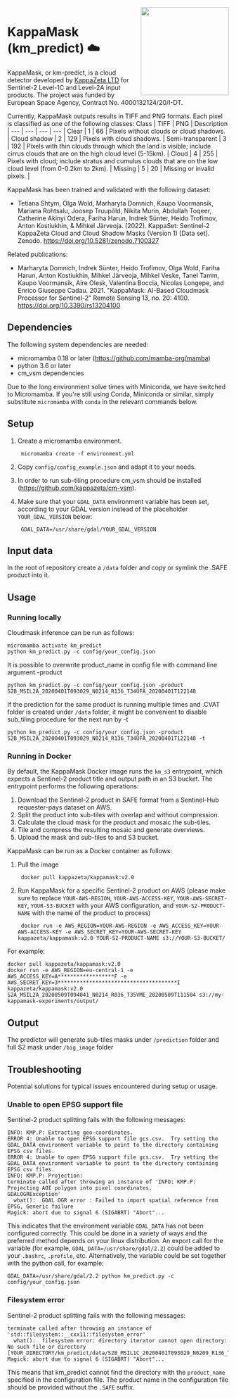 <img src="images/logo.png" width="200" align = "right"/>

# KappaMask (km_predict) :cloud:
KappaMask, or km-predict, is a cloud detector developed by [KappaZeta LTD](https://kappazeta.ee/) for Sentinel-2 Level-1C and Level-2A input products. 
The project was funded by European Space Agency, Contract No. 4000132124/20/I-DT.

Currently, KappaMask outputs results in TIFF and PNG formats. Each pixel is classified as one of the following classes:
Class | TIFF | PNG | Description |
--- | --- | --- | --- | 
Clear | 1 | 66 | Pixels without clouds or cloud shadows. |
Cloud shadow | 2 | 129 | Pixels with cloud shadows. |
Semi-transparent | 3 | 192 | Pixels with thin clouds through which the land is visible; include cirrus clouds that are on the high cloud level (5-15km). |
Cloud | 4 | 255 | Pixels with cloud; include stratus and cumulus clouds that are on the low cloud level (from 0-0.2km to 2km). |
Missing | 5 | 20 |  Missing or invalid pixels. | 

KappaMask has been trained and validated with the following dataset:
* Tetiana Shtym, Olga Wold, Marharyta Domnich, Kaupo Voormansik, Mariana Rohtsalu, Joosep Truupõld, Nikita Murin, Abdullah Toqeer, Catherine Akinyi Odera, Fariha Harun, Indrek Sünter, Heido Trofimov, Anton Kostiukhin, & Mihkel Järveoja. (2022). KappaSet: Sentinel-2 KappaZeta Cloud and Cloud Shadow Masks (Version 1) [Data set]. Zenodo. https://doi.org/10.5281/zenodo.7100327

Related publications:
* Marharyta Domnich, Indrek Sünter, Heido Trofimov, Olga Wold, Fariha Harun, Anton Kostiukhin, Mihkel Järveoja, Mihkel Veske, Tanel Tamm, Kaupo Voormansik, Aire Olesk, Valentina Boccia, Nicolas Longepe, and Enrico Giuseppe Cadau. 2021. "KappaMask: AI-Based Cloudmask Processor for Sentinel-2" Remote Sensing 13, no. 20: 4100. https://doi.org/10.3390/rs13204100


## Dependencies
The following system dependencies are needed:
* micromamba 0.18 or later (https://github.com/mamba-org/mamba)
* python 3.6 or later
* cm_vsm dependencies

Due to the long environment solve times with Miniconda, we have switched to Micromamba. If you're still using Conda, Miniconda or similar, simply substitute `micromamba` with `conda` in the relevant commands below.

## Setup
1. Create a micromamba environment.

        micromamba create -f environment.yml

2. Copy `config/config_example.json` and adapt it to your needs.
3. In order to run sub-tiling procedure cm_vsm should be installed (https://github.com/kappazeta/cm-vsm).
4. Make sure that your `GDAL_DATA` environment variable has been set, according to your GDAL version instead of the placeholder `YOUR_GDAL_VERSION` below:

        GDAL_DATA=/usr/share/gdal/YOUR_GDAL_VERSION


## Input data
In the root of repository create a ```/data``` folder and copy or symlink the .SAFE product into it.

## Usage
### Running locally
Cloudmask inference can be run as follows:

    micromamba activate km_predict
    python km_predict.py -c config/your_config.json

It is possible to overwrite product_name in config file with command line argument -product

    python km_predict.py -c config/your_config.json -product S2B_MSIL2A_20200401T093029_N0214_R136_T34UFA_20200401T122148

If the prediction for the same product is running multiple times and .CVAT folder is created under ```/data``` folder, it might be convenient to disable sub_tiling procedure for the next run by -t

    python km_predict.py -c config/your_config.json -product S2B_MSIL2A_20200401T093029_N0214_R136_T34UFA_20200401T122148 -t

### Running in Docker
By default, the KappaMask Docker image runs the `km_s3` entrypoint, which expects a Sentinel-2 product title and output path in an S3 bucket.
The entrypoint performs the following operations:
1. Download the Sentinel-2 product in SAFE format from a Sentinel-Hub requester-pays dataset on AWS.
2. Split the product into sub-tiles with overlap and without compression.
3. Calculate the cloud mask for the product and mosaic the sub-tiles.
4. Tile and compress the resulting mosaic and generate overviews.
5. Upload the mask and sub-tiles to and S3 bucket.

KappaMask can be run as a Docker container as follows:
1. Pull the image

        docker pull kappazeta/kappamask:v2.0

2. Run KappaMask for a specific Sentinel-2 product on AWS (please make sure to replace `YOUR-AWS-REGION`, `YOUR-AWS-ACCESS-KEY`, `YOUR-AWS-SECRET-KEY`, `YOUR-S3-BUCKET` with your AWS configuration, and `YOUR-S2-PRODUCT-NAME` with the name of the product to process)

        docker run -e AWS_REGION=YOUR-AWS-REGION -e AWS_ACCESS_KEY=YOUR-AWS-ACCESS-KEY -e AWS_SECRET_KEY=YOUR-AWS-SECRET-KEY kappazeta/kappamask:v2.0 YOUR-S2-PRODUCT-NAME s3://YOUR-S3-BUCKET/

For example:

    docker pull kappazeta/kappamask:v2.0
    docker run -e AWS_REGION=eu-central-1 -e AWS_ACCESS_KEY=A******************F -e AWS_SECRET_KEY=3**************************************I kappazeta/kappamask:v2.0 S2A_MSIL2A_20200509T094041_N0214_R036_T35VME_20200509T111504 s3://my-kappamask-experiments/output/

## Output
The predictor will generate sub-tiles masks under ```/prediction``` folder and full S2 mask under ```/big_image``` folder

## Troubleshooting
Potential solutions for typical issues encountered during setup or usage.

### Unable to open EPSG support file
Sentinel-2 product splitting fails with the following messages:

    INFO: KMP.P: Extracting geo-coordinates.
    ERROR 4: Unable to open EPSG support file gcs.csv.  Try setting the GDAL_DATA environment variable to point to the directory containing EPSG csv files.
    ERROR 4: Unable to open EPSG support file gcs.csv.  Try setting the GDAL_DATA environment variable to point to the directory containing EPSG csv files.
    INFO: KMP.P: Projection:
    terminate called after throwing an instance of 'INFO: KMP.P: Projecting AOI polygon into pixel coordinates.
    GDALOGRException'
      what():  GDAL OGR error : Failed to import spatial reference from EPSG, Generic failure
    Magick: abort due to signal 6 (SIGABRT) "Abort"...

This indicates that the environment variable `GDAL_DATA` has not been configured correctly. This could be done in a variety of ways and the preferred method depends on your linux distribution. An export call for the variable (for example, `GDAL_DATA=/usr/share/gdal/2.2`) could be added to your `.bashrc`, `.profile`, etc. Alternatively, the variable could be set together with the python call, for example:

    GDAL_DATA=/usr/share/gdal/2.2 python km_predict.py -c config/your_config.json

### Filesystem error
Sentinel-2 product splitting fails with the following messages:

    terminate called after throwing an instance of 'std::filesystem::__cxx11::filesystem_error'
      what():  filesystem error: directory iterator cannot open directory: No such file or directory [YOUR_DIRECTORY/km_predict/data/S2B_MSIL1C_20200401T093029_N0209_R136_T34UFA_20200401T113334.SAFE.SAFE/GRANULE/]
    Magick: abort due to signal 6 (SIGABRT) "Abort"...

This means that km_predict cannot find the directory with the `product_name` specified in the configuration file. The product name in the configuration file should be provided without the `.SAFE` suffix.
